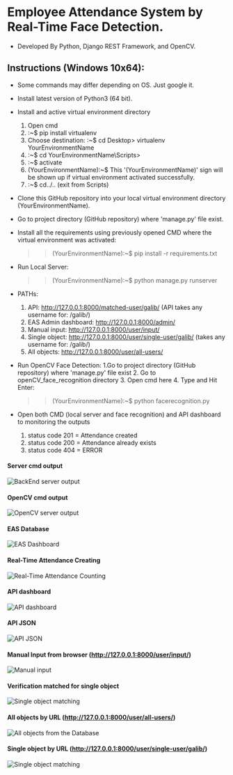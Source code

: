 # Employee Attendance System by Real-Time Face Detection.
* Developed By Python, Django REST Framework, and OpenCV.

## Instructions (Windows 10x64):
* Some commands may differ depending on OS. Just google it.

* Install latest version of Python3 (64 bit).

* Install and active virtual environment directory
  1. Open cmd
  2. :~$ pip install virtualenv 
  3. Choose destination: :~$ cd Desktop> virtualenv YourEnvironmentName 
  4. :~$ cd YourEnvironmentName\Scripts>
  5. :~$ activate
  6. (YourEnvironmentName):~$ This '(YourEnvironmentName)' sign will be shown up if virtual environment activated successfully.
  6. :~$ cd../.. (exit from Scripts)
  
* Clone this GitHub repository into your local virtual environment directory (YourEnvironmentName).

* Go to project directory (GitHub repository) where 'manage.py' file exist.

* Install all the requirements using previously opened CMD where the virtual environment was activated:
  >> (YourEnvironmentName):~$ pip install -r requirements.txt
  
* Run Local Server:
  >> (YourEnvironmentName):~$ python manage.py runserver

* PATHs:
  1. API: http://127.0.0.1:8000/matched-user/galib/ (API takes any username for: /galib/)
  2. EAS Admin dashboard: http://127.0.0.1:8000/admin/
  3. Manual input: http://127.0.0.1:8000/user/input/
  4. Single object: http://127.0.0.1:8000/user/single-user/galib/ (takes any username for: /galib/)
  5. All objects: http://127.0.0.1:8000/user/all-users/

* Run OpenCV Face Detection:
  1.Go to project directory (GitHub repository) where 'manage.py' file exist
  2. Go to openCV_face_recognition directory
  3. Open cmd here
  4. Type and Hit Enter:
     >> (YourEnvironmentName):~$ python facerecognition.py

* Open both CMD (local server and face recognition) and API dashboard to monitoring the outputs
  1. status code 201 = Attendance created
  2. status code 200 = Attendance already exists
  3. status code 404 = ERROR

#### Server cmd output
![BackEnd server output](https://user-images.githubusercontent.com/23103980/54853075-f36be880-4d18-11e9-8c19-27ecb7d8e12a.PNG)

#### OpenCV cmd output
![OpenCV server output](https://user-images.githubusercontent.com/23103980/54853120-17c7c500-4d19-11e9-8d0e-d97e295b4204.PNG)

#### EAS Database
![EAS Dashboard](https://user-images.githubusercontent.com/23103980/55824739-508fd880-5b26-11e9-94a9-b9a700646a3e.png)

#### Real-Time Attendance Creating
![Real-Time Attendance Counting](https://user-images.githubusercontent.com/23103980/55796650-4d77f680-5aec-11e9-975e-3f267d5c9371.png)

#### API dashboard
![API dashboard](https://user-images.githubusercontent.com/23103980/54848970-f3fe8200-4d0c-11e9-9a94-93ece9717422.PNG)

#### API JSON
![API JSON](https://user-images.githubusercontent.com/23103980/54848989-037dcb00-4d0d-11e9-8bf4-434cb38a797e.png)

#### Manual Input from browser (http://127.0.0.1:8000/user/input/)
![Manual input](https://user-images.githubusercontent.com/23103980/55796671-5cf73f80-5aec-11e9-8531-4a6ca2f3b895.png)

#### Verification matched for single object
![Single object matching](https://user-images.githubusercontent.com/23103980/55796689-67b1d480-5aec-11e9-87c9-7f6d6c07ffa9.png)

#### All objects by URL (http://127.0.0.1:8000/user/all-users/)
![All objects from the Database](https://user-images.githubusercontent.com/23103980/55796824-afd0f700-5aec-11e9-9136-af7afc536301.png)

#### Single object by URL (http://127.0.0.1:8000/user/single-user/galib/)
![Single object matching](https://user-images.githubusercontent.com/23103980/55796689-67b1d480-5aec-11e9-87c9-7f6d6c07ffa9.png)



